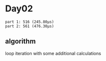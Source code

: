 # Day02

```
part 1: 516 (245.80µs)
part 2: 561 (476.30µs)
```


## algorithm 

loop iteration with some additional calculations


